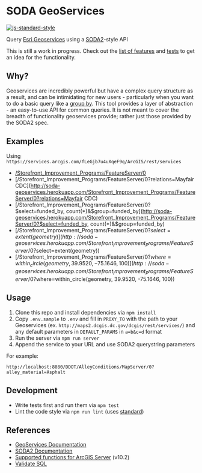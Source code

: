 # SODA GeoServices
[![js-standard-style](https://img.shields.io/badge/code%20style-standard-brightgreen.svg)](http://standardjs.com/)

Query [Esri Geoservices](http://geoservices.github.io/) using a [SODA2](https://dev.socrata.com/docs/queries/)-style API

This is still a work in progress. Check out the [list of features](https://github.com/timwis/soda-geoservices/issues/1) and 
[tests](test/soda-geoservices.js) to get an idea for the functionality.

## Why?
Geoservices are incredibly powerful but have a complex query structure as a result, and
can be intimidating for new users - particularly when you want to do a basic query
like a [group by](http://geoservices.github.io/query.html#aggregation-statistics).
This tool provides a layer of abstraction - an easy-to-use API for common queries.
It is not meant to cover the breadth of functionality geoservices provide; rather just
those provided by the SODA2 spec.

## Examples
Using `https://services.arcgis.com/fLeGjb7u4uXqeF9q/ArcGIS/rest/services`

* [/Storefront_Improvement_Programs/FeatureServer/0](http://soda-geoservices.herokuapp.com/Storefront_Improvement_Programs/FeatureServer/0)
* [/Storefront_Improvement_Programs/FeatureServer/0?relations=Mayfair CDC](http://soda-geoservices.herokuapp.com/Storefront_Improvement_Programs/FeatureServer/0?relations=Mayfair CDC)
* [/Storefront_Improvement_Programs/FeatureServer/0?$select=funded_by, count(*)&$group=funded_by](http://soda-geoservices.herokuapp.com/Storefront_Improvement_Programs/FeatureServer/0?$select=funded_by, count(*)&$group=funded_by)
* [/Storefront_Improvement_Programs/FeatureServer/0?$select=extent(geometry)](http://soda-geoservices.herokuapp.com/Storefront_Improvement_Programs/FeatureServer/0?$select=extent(geometry))
* [/Storefront_Improvement_Programs/FeatureServer/0?$where=within_circle(geometry, 39.9520, -75.1646, 100)](http://soda-geoservices.herokuapp.com/Storefront_Improvement_Programs/FeatureServer/0?$where=within_circle(geometry, 39.9520, -75.1646, 100))

## Usage
1. Clone this repo and install dependencies via `npm install`
2. Copy `.env.sample` to `.env` and fill in `PROXY_TO` with the path to your Geoservices (ex. `http://maps2.dcgis.dc.gov/dcgis/rest/services/`)
and any default parameters in `DEFAULT_PARAMS` in `a=b&c=d` format
3. Run the server via `npm run server`
4. Append the service to your URL and use SODA2 querystring parameters

For example:
```
http://localhost:8080/DDOT/AlleyConditions/MapServer/0?alley_material=Asphalt
```

## Development
* Write tests first and run them via `npm test`
* Lint the code style via `npm run lint` (uses [standard](http://standardjs.com))

## References
* [GeoServices Documentation](http://resources.arcgis.com/en/help/arcgis-rest-api/index.html#/Query_Map_Service_Layer/02r3000000p1000000/)
* [SODA2 Documentation](https://dev.socrata.com/docs/queries/)
* [Supported functions for ArcGIS Server](http://resources.arcgis.com/en/help/main/10.2/index.html#//015400000686000000) (v10.2)
* [Validate SQL](https://services.arcgis.com/fLeGjb7u4uXqeF9q/arcgis/rest/services/APPEALS_LIRB/FeatureServer/0/validateSQL)